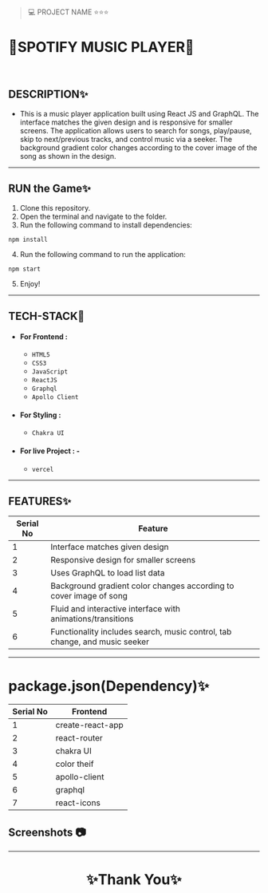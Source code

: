
> 💻 PROJECT NAME ⭐⭐⭐ 
<h1>💫SPOTIFY MUSIC PLAYER💫</h1>
<br/>


## DESCRIPTION✨

- This is a music player application built using React JS and GraphQL. The interface matches the given design and is responsive for smaller screens. The application allows users to search for songs, play/pause, skip to next/previous tracks, and control music via a seeker. The background gradient color changes according to the cover image of the song as shown in the design.

---

## RUN the Game✨

1. Clone this repository.
2. Open the terminal and navigate to the folder.
3. Run the following command to install dependencies:

  ```
  npm install
  ```

4. Run the following command to run the application:

  ```
  npm start
  ```

5. Enjoy!

---

## TECH-STACK💫

- #### For Frontend :

  - `HTML5`
  - `CSS3`
  - `JavaScript`
  - `ReactJS`
  - `Graphql`
  - `Apollo Client`

- #### For Styling :

  - `Chakra UI `
  
- #### For live Project : -
  - `vercel`

---

## FEATURES✨

| Serial No | Feature                                                                           |
| --------- | --------------------------------------------------------------------------------- |
| 1         | Interface matches given design                                                    |
| 2         | Responsive design for smaller screens                                             |
| 3         | Uses GraphQL to load list data                                                    |
| 4         | Background gradient color changes according to cover image of song                |
| 5         | Fluid and interactive interface with animations/transitions                       |
| 6         | Functionality includes search, music control, tab change, and music seeker        |

---

# package.json(Dependency)✨

| Serial No | Frontend              | 
| --------- | ----------------------| 
| 1         | create-react-app      | 
| 2         | react-router          | 
| 3         | chakra UI             |
| 4         | color theif           | 
| 5         | apollo-client         | 
| 6         | graphql               | 
| 7         | react-icons           | 


## Screenshots 📷
---


<h1 align="center">✨Thank You✨</h1>